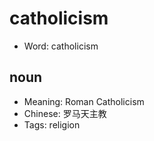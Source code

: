 # catholicism

- Word: catholicism

## noun

- Meaning: Roman Catholicism
- Chinese: 罗马天主教
- Tags: religion

